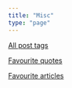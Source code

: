 ```yaml
---
title: "Misc"
type: "page"
---
```


[All post tags](/tags)

[Favourite quotes](/misc/fave-quotes) 

[Favourite articles](/misc/fave-articles) 

